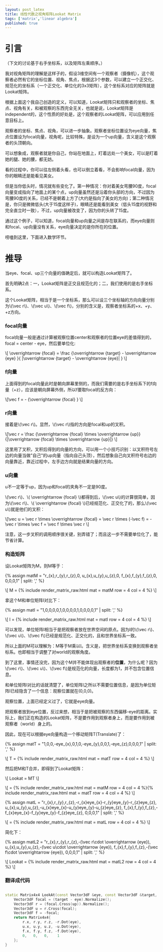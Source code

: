 ```yaml
---
layout: post_latex
title: 线性代数之视角矩阵Lookat Matrix
tags: ['matrix','linear algebra']
published: true
---
```


# 引言

（下文的讨论基于右手坐标系，以及矩阵左乘顺序。）

我对视角矩阵的理解是这样子的，假设3维空间有一个观察者（摄像机），这个观察者必然有它的坐标位置、视角、焦点，根据这3个参数，可以建立一个正交化、规范化的坐标系（一个正交化、单位化的3x3矩阵），这个坐标系对应的矩阵就是Lookat矩阵。

<!--more-->


根据上面这个我自己创造的定义，可以知道，Lookat矩阵只和观察者的坐标、焦点、视角有关，和被观察的东西完全无关，也就是说，Lookat矩阵是independent的，这个性质的好处是，这个观察者的Lookat矩阵，可以应用到任意目标上。

观察者的坐标、焦点、视角，可以进一步抽象。观察者坐标位置设为eye向量，焦点位置设为focal向量，视角呢，比较特殊，是设为一个up向量，含义是这个观察者的头顶朝向。

可以想象成，观察者就是你自己，你站在地面上，盯着远处一个美女，可以是盯着她的腿、她的腰，都无妨。

看的过程中，你可以往左侧着头看，也可以倒立着看，不会影响focal向量，因为你的眼睛还是能看见美女。

但是当你低头时，情况就有些变化了。第一种情况：你对着美女弯腰90度，focal向量变成指向了地面上的某个点，up向量虽然还是沿着你头部的方向，不过因为弯腰90度的关系，已经不是朝着上方了(大约是指向了美女的方向)；第二种情况是，你只是微微低头(大于15度这样子)，眼睛还是能看到美女（低头15度的视野和完全直立时一致），不过，up向量被改变了，因为你的头转了15度。


通过这个例子，可以知道，focal向量和up向量之间是存在联系的，而eye向量则和focal、up向量没有关系，eye向量决定的是你所在的位置。

唠嗑到这里，下面进入数学环节。

# 推导

当eye、focal、up三个向量的值确定后，就可以构造Lookat矩阵了。


首先明确2点：一，Lookat矩阵是正交且规范化的；二，我们使用的是右手坐标系。

这个Lookat矩阵，相当于是一个坐标系，那么可以设三个坐标轴的方向向量分别为\\(\\vec r\\)、\\(\\vec u\\)、\\(\\vec f\\)，分别的含义是，观察者坐标系的+x、+y、+z方向。

### focal向量

focal向量一般是通过计算被观察位置center和观察者的位置eye的差值得到的，focal = center - eye，然后要单位化:


\\[ \\overrightarrow \{focal\} = \\frac \{\\overrightarrow \{target\} - \\overrightarrow \{eye\} \}\{ |\\overrightarrow \{target\} - \\overrightarrow \{eye\}| \} \\]

### f向量

上面得到的focal向量此时是朝向屏幕里侧的，而我们需要的是右手坐标系下的f向量（+z），应该是朝向屏幕外侧，所以f要取focal的反方向：

\\[\\vec f = - \{\\overrightarrow \{focal\} \} \\]

### r向量

接着是\\(\\vec r\\)。显然，\\(\\vec r\\)指的方向是focal和up的叉积。

\\[\\vec r = \\frac \{\\overrightarrow \{focal\} \\times \\overrightarrow \{up\}\}\{\|\\overrightarrow \{focal\} \\times \\overrightarrow \{up\}\|\} \\]

这里用了叉积，叉积后得到的向量的方向，可以用一个小技巧识别：以叉积符号左边的向量当做"自己"的up向量（指向自己头顶），然后想象自己向叉积符号右边的向量靠近，靠近过程中，左手边方向就是结果向量的方向。

### u向量

u不一定等于up，因为up和focal的夹角不一定是90度。


\\(\\vec r\\)、\\( \\overrightarrow \{focal\} \\)都得到后，\\(\\vec u\\)的计算很简单，因为\\(\\vec r\\)、\\( \\overrightarrow \{focal\} \\)已经规范化、正交化了的，那么\\(\\vec u\\)就是他们的叉积：

\\[\\vec u = \\vec r \\times  \\overrightarrow \{focal\} = \\vec r \\times (-\\vec f) = -\\vec r \\times  \\vec f = \\vec f \\times  \\vec r  \\]

注意，这一步叉积的调用顺序很关键，别弄错了；而且这一步不需要单位化了，能节省计算。

### 构造矩阵


设Lookat矩阵为M，则M等于：

{% assign matM = "r\_\{x\},r\_\{y\},r\_\{z\},0, u\_\{x\},u\_\{y\},u\_\{z\},0, f\_\{x\},f\_\{y\},f\_\{z\},0, 0,0,0,1" | split: ',' %}

\\[ M = {% include render_matrix_raw.html mat = matM row = 4 col = 4 %} \\]


拿这个M和单位矩阵I对比下：

{% assign matI = "1,0,0,0,0,1,0,0,0,0,1,0,0,0,0,1" | split: ',' %}

\\[ I = {% include render_matrix_raw.html mat = matI row = 4 col = 4 %} \\]

可以发现，单位矩阵I相当于是把观察者放在世界空间的原点。因为I的\\(\\vec r\\)、\\(\\vec u\\)、\\(\\vec f\\)已经是规范化、正交化的，且和世界坐标系一致。

所以上面的M可以理解为：M等于M乘以I。含义是，把世界坐标系变换到观察者坐标系。也即相当于调整了对world的观察角度。


到了这里，事情还没完，因为这个M并不能体现出观察者的**位置**，为什么呢？因为\\(\\vec r\\)、\\(\\vec u\\)、\\(\\vec f\\)是规范化的向量，长度都为1，并不包含位置信息。

和单位矩阵I对比的话就清楚了，单位矩阵I之所以不需要位置信息，是因为单位矩阵I已经隐含了一个信息：观察位置就在(0,0,0)。

观察位置，上面已经定义过了，它就是eye向量。

把观察者放到eye位置，反过来想，相当于是把被观察的东西偏移-eye的距离。实际上，我们正在构造的Lookat矩阵，不是要作用到观察者身上，而是要作用到被观察者（world）身上的。

因此，现在可以根据eye向量构造一个移动矩阵T(Translate)了：


{% assign matT = "1,0,0,-eye\_\{x\},0,1,0,-eye\_\{y\},0,0,1,-eye\_\{z\},0,0,0,1" | split: ',' %}

\\[ T = {% include render_matrix_raw.html mat = matT row = 4 col = 4 %} \\]

然后把M和T合并，即得到了Lookat矩阵：


\\[ Lookat = MT \\]

\\[ = {% include render_matrix_raw.html mat = matM row = 4 col = 4 %}{% include render_matrix_raw.html mat = matT row = 4 col = 4 %} \\]

{% assign matL =  "r\_\{x\},r\_\{y\},r\_\{z\},-r\_\{x\}eye\_\{x\}-r\_\{y\}eye\_\{y\}-r\_\{z\}eye\_\{z\}, u\_\{x\},u\_\{y\},u\_\{z\},-u\_\{x\}eye\_\{x\}-u\_\{y\}eye\_\{y\}-u\_\{z\}eye\_\{z\}, f\_\{x\},f\_\{y\},f\_\{z\},-f\_\{x\}eye\_\{x\}-f\_\{y\}eye\_\{y\}-f\_\{z\}eye\_\{z\}, 0,0,0,1" | split: ',' %}

\\[ = {% include render_matrix_raw.html mat = matL row = 4 col = 4 %} \\]

简化下：

{% assign matL2 =  "r\_\{x\},r\_\{y\},r\_\{z\},-(\\vec r\\cdot \\overrightarrow \{eye\}), u\_\{x\},u\_\{y\},u\_\{z\},-(\\vec u\\cdot \\overrightarrow \{eye\}), f\_\{x\},f\_\{y\},f\_\{z\},-(\\vec f\\cdot \\overrightarrow \{eye\}), 0,0,0,1" | split: ',' %}

\\[ Lookat = {% include render_matrix_raw.html mat = matL2 row = 4 col = 4 %} \\]

### 翻译成代码

```c++

static Matrix4x4 LookAt(const Vector3dF &eye, const Vector3dF &target, const Vector3dF &up) {
    Vector3dF focal = (target - eye).Normalize();
    Vector3dF r = (focal.Cross(up)).Normalize();
    Vector3dF u = r.Cross(focal);
    Vector3dF f = -focal;
    return Matrix4x4{
        r.x, r.y, r.z, -r.Dot(eye),
        u.x, u.y, u.z, -u.Dot(eye),
        f.x, f.y, f.z, -f.Dot(eye),
        0,	 0,	  0,    1
    };
}

```
